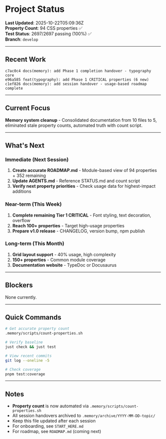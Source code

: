 # Project Status

**Last Updated**: 2025-10-22T05:09:36Z  
**Property Count**: 94 CSS properties ✅  
**Test Status**: 2697/2697 passing (100%) ✅  
**Branch**: `develop`

---

## Recent Work

```
c7ac0c4 docs(memory): add Phase 1 completion handover - typography core
e96a585 feat(typography): add Phase 1 CRITICAL properties (6 new)
c1ef826 docs(memory): add session handover - usage-based roadmap complete
```

---

## Current Focus

**Memory system cleanup** - Consolidated documentation from 10 files to 5, eliminated stale property counts, automated truth with count script.

---

## What's Next

### Immediate (Next Session)
1. **Create accurate ROADMAP.md** - Module-based view of 94 properties + 352 remaining
2. **Update AGENTS.md** - Reference STATUS.md and count script
3. **Verify next property priorities** - Check usage data for highest-impact additions

### Near-term (This Week)
1. **Complete remaining Tier 1 CRITICAL** - Font styling, text decoration, overflow
2. **Reach 100+ properties** - Target high-usage properties
3. **Prepare v1.0 release** - CHANGELOG, version bump, npm publish

### Long-term (This Month)
1. **Grid layout support** - 40% usage, high complexity
2. **150+ properties** - Common module coverage
3. **Documentation website** - TypeDoc or Docusaurus

---

## Blockers

None currently.

---

## Quick Commands

```bash
# Get accurate property count
.memory/scripts/count-properties.sh

# Verify baseline
just check && just test

# View recent commits
git log --oneline -5

# Check coverage
pnpm test:coverage
```

---

## Notes

- **Property count** is now automated via `.memory/scripts/count-properties.sh`
- All session handovers archived to `.memory/archive/YYYY-MM-DD-topic/`
- Keep this file updated after each session
- For onboarding, see `START_HERE.md`
- For roadmap, see `ROADMAP.md` (coming next)
